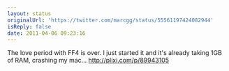 ```yaml
---
layout: status
originalUrl: 'https://twitter.com/marcgg/status/55561197424082944'
isReply: false
date: 2011-04-06 09:23:16
---
```


The love period with FF4 is over. I just started it and it's already taking 1GB of RAM, crashing my mac...  http://plixi.com/p/89943105
